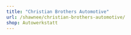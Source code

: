 ```yaml
---
title: "Christian Brothers Automotive"
url: /shawnee/christian-brothers-automotive/
shop: Autowerkstatt
---
```

